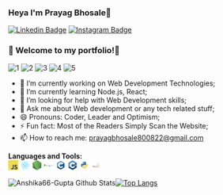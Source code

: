 ### Heya I'm Prayag Bhosale👋  

[![Linkedin Badge](https://img.shields.io/badge/-Mrprayag077-blue?style=flat-square&logo=Linkedin&logoColor=white&link=https://www.linkedin.com/in/prayagbhosale22/)](https://www.linkedin.com/in/prayagbhosale22/) [![Instagram Badge](https://img.shields.io/badge/-@PrayagBhosale-D7008A?style=flat-square&labelColor=D7008A&logo=Instagram&logoColor=white&link=https://www.instagram.com/prayagbhosale_22/)](https://www.instagram.com/prayagbhosale_22/)

<!--
**Mrprayag077/Mrprayag077** is a ✨ _special_ ✨ repository because its `README.md` (this file) appears on your GitHub profile.

# 🌟 Welcome to my portfolio!🌟



![1](https://raw.githubusercontent.com/Mrprayag077/Prayag-Portfolio/main/src/assets/img/projects/git/1.png?token=GHSAT0AAAAAACMESFME6EON6E75ODOFKKXYZNY4FSQ)
![2](https://raw.githubusercontent.com/Mrprayag077/Prayag-Portfolio/main/src/assets/img/projects/git/2.png?token=GHSAT0AAAAAACMESFMEVBUFUQKNGLGDCU4GZNY4FTQ)
![3](https://raw.githubusercontent.com/Mrprayag077/Prayag-Portfolio/main/src/assets/img/projects/git/3.png?token=GHSAT0AAAAAACMESFMFCOFNZSJB5OX3BTDEZNY4FUA)
![4](https://raw.githubusercontent.com/Mrprayag077/Prayag-Portfolio/main/src/assets/img/projects/git/4.png?token=GHSAT0AAAAAACMESFME7IV4KKXNGOISZK7AZNY4FVQ)
![5](https://raw.githubusercontent.com/Mrprayag077/Prayag-Portfolio/main/src/assets/img/projects/git/5.png?token=GHSAT0AAAAAACMESFME6UFKE6XZLNV7EBCGZNY4FWA)



Here are some ideas to get you started:

- 🔭 I’m currently working on ...
- 🌱 I’m currently learning ...
- 👯 I’m looking to collaborate on ...
- 🤔 I’m looking for help with ...
- 💬 Ask me about ...
- 📫 How to reach me: ...
- 😄 Pronouns: ...
- ⚡ Fun fact: ...
-->


### 🌟 Welcome to my portfolio!🌟
<!-- <br>
 <img src="https://media.giphy.com/media/SWoSkN6DxTszqIKEqv/giphy.gif" alt="Coder GIF" width="600" height="500">
</br> -->

![1](https://raw.githubusercontent.com/Mrprayag077/Prayag-Portfolio/main/src/assets/img/projects/git/1.png?token=GHSAT0AAAAAACMESFME6EON6E75ODOFKKXYZNY4FSQ)
![2](https://raw.githubusercontent.com/Mrprayag077/Prayag-Portfolio/main/src/assets/img/projects/git/2.png?token=GHSAT0AAAAAACMESFMEVBUFUQKNGLGDCU4GZNY4FTQ)
![3](https://raw.githubusercontent.com/Mrprayag077/Prayag-Portfolio/main/src/assets/img/projects/git/3.png?token=GHSAT0AAAAAACMESFMFCOFNZSJB5OX3BTDEZNY4FUA)
![4](https://raw.githubusercontent.com/Mrprayag077/Prayag-Portfolio/main/src/assets/img/projects/git/4.png?token=GHSAT0AAAAAACMESFME7IV4KKXNGOISZK7AZNY4FVQ)
![5](https://raw.githubusercontent.com/Mrprayag077/Prayag-Portfolio/main/src/assets/img/projects/git/5.png?token=GHSAT0AAAAAACMESFME6UFKE6XZLNV7EBCGZNY4FWA)



- 🔭 I’m currently working on Web Development Technologies;
- 🌱 I’m currently learning Node.js, React;
- 🤔 I’m looking for help with Web Development skills;
- 💬 Ask me about Web development or any tech related stuff;
- 😄 Pronouns: Coder, Leader and Optimism;
- ⚡ Fun fact: Most of the Readers Simply Scan the Website;
- 📫 How to reach me: prayagbhosale800822@gmail.com

**Languages and Tools:**  
<code><img height="20" src="https://raw.githubusercontent.com/github/explore/80688e429a7d4ef2fca1e82350fe8e3517d3494d/topics/javascript/javascript.png"></code>
<code><img height="20" src="https://raw.githubusercontent.com/github/explore/80688e429a7d4ef2fca1e82350fe8e3517d3494d/topics/react/react.png"></code>
<code><img height="20" src="https://raw.githubusercontent.com/github/explore/80688e429a7d4ef2fca1e82350fe8e3517d3494d/topics/nodejs/nodejs.png"></code>
<code><img height="20" src="https://raw.githubusercontent.com/github/explore/80688e429a7d4ef2fca1e82350fe8e3517d3494d/topics/mongodb/mongodb.png"></code>
<code><img height="20" src="https://raw.githubusercontent.com/github/explore/80688e429a7d4ef2fca1e82350fe8e3517d3494d/topics/c/c.png"></code>
<code><img height="20" src="https://raw.githubusercontent.com/github/explore/80688e429a7d4ef2fca1e82350fe8e3517d3494d/topics/cpp/cpp.png"></code>
<code><img height="20" src="https://raw.githubusercontent.com/github/explore/80688e429a7d4ef2fca1e82350fe8e3517d3494d/topics/python/python.png"></code>
<code><img height="20" src="https://raw.githubusercontent.com/github/explore/80688e429a7d4ef2fca1e82350fe8e3517d3494d/topics/mysql/mysql.png"></code>





<img align="left" alt="Anshika66-Gupta Github Stats" src="https://github-readme-stats.vercel.app/api?username=Mrprayag077&show_icons=true&hide_border=true" /> 

[![Top Langs](https://github-readme-stats.vercel.app/api/top-langs/?username=Mrprayag077&layout=compact)](https://github.com/Mrprayag077/github-readme-stats)

